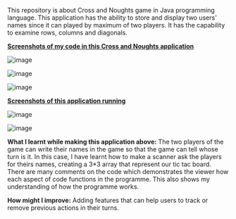 This repository is about Cross and Noughts game in Java programming language. This application has the ability to store and display two users' names since it can played 
by maximum of two players. It has the capability to examine rows, columns and diagonals. 

<ins>**Screenshots of my code in this Cross and Noughts application**</ins>

![image](https://user-images.githubusercontent.com/53160725/189007084-c6c645e0-9650-4784-9122-9a38f3f1de75.png)

![image](https://user-images.githubusercontent.com/53160725/189007122-29b2e120-6eb5-4be5-9a42-51b324c04ca8.png)

![image](https://user-images.githubusercontent.com/53160725/189008522-c698dd6c-2dcc-4a87-9998-dc2e597db565.png)

<ins>**Screenshots of this application running**</ins>

![image](https://user-images.githubusercontent.com/53160725/189009444-ede62089-3e6e-4958-84d6-76ec51c199be.png)

![image](https://user-images.githubusercontent.com/53160725/189009485-de849d17-6508-48f9-b585-f42a16aab087.png)

**What I learnt while making this application above:** The two players of the game can write their names in the game so that the game can tell whose turn is it. In this 
case, I have learnt how to make a scanner ask the players for theirs names, creating a 3*3 array that represent our tic tac board. There are many comments on the code 
which demonstrates the viewer how each aspect of code functions in the programme. This also shows my understanding of how the programme works. 

**How might I improve:** Adding features that can help users to track or remove previous actions in their turns. 



<!-- # Crosses-and-Noughts-in-Java
This repository is about Cross and Noughts game by using Eclipse IDE for Java Developers - 2021-06 software. -->
